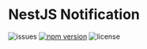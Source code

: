 # NestJS Notification

![issues](https://img.shields.io/github/issues/sinuoslabs/nestjs-notification)
[![npm version](https://badge.fury.io/js/@sinuos%2Fnestjs-notification.svg)](https://badge.fury.io/js/@sinuos%2Fnestjs-notification)
![license](https://img.shields.io/github/license/sinuoslabs/nestjs-notification)
